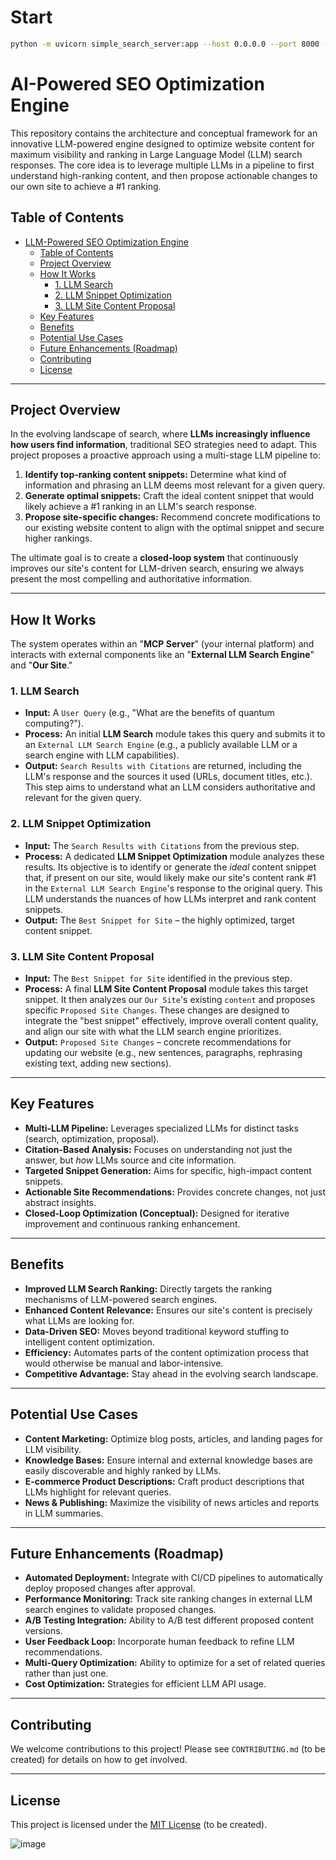 # Start
```bash
python -m uvicorn simple_search_server:app --host 0.0.0.0 --port 8000 --reload
```
# AI-Powered SEO Optimization Engine

This repository contains the architecture and conceptual framework for an innovative LLM-powered engine designed to optimize website content for maximum visibility and ranking in Large Language Model (LLM) search responses. The core idea is to leverage multiple LLMs in a pipeline to first understand high-ranking content, and then propose actionable changes to our own site to achieve a #1 ranking.

## Table of Contents

- [LLM-Powered SEO Optimization Engine](#llm-powered-seo-optimization-engine)
  - [Table of Contents](#table-of-contents)
  - [Project Overview](#project-overview)
  - [How It Works](#how-it-works)
    - [1. LLM Search](#1-llm-search)
    - [2. LLM Snippet Optimization](#2-llm-snippet-optimization)
    - [3. LLM Site Content Proposal](#3-llm-site-content-proposal)
  - [Key Features](#key-features)
  - [Benefits](#benefits)
  - [Potential Use Cases](#potential-use-cases)
  - [Future Enhancements (Roadmap)](#future-enhancements-roadmap)
  - [Contributing](#contributing)
  - [License](#license)

---

## Project Overview

In the evolving landscape of search, where **LLMs increasingly influence how users find information**, traditional SEO strategies need to adapt. This project proposes a proactive approach using a multi-stage LLM pipeline to:

1.  **Identify top-ranking content snippets:** Determine what kind of information and phrasing an LLM deems most relevant for a given query.
2.  **Generate optimal snippets:** Craft the ideal content snippet that would likely achieve a #1 ranking in an LLM's search response.
3.  **Propose site-specific changes:** Recommend concrete modifications to our existing website content to align with the optimal snippet and secure higher rankings.

The ultimate goal is to create a **closed-loop system** that continuously improves our site's content for LLM-driven search, ensuring we always present the most compelling and authoritative information.

---

## How It Works

The system operates within an "**MCP Server**" (your internal platform) and interacts with external components like an "**External LLM Search Engine**" and "**Our Site**."

### 1. LLM Search

* **Input:** A `User Query` (e.g., "What are the benefits of quantum computing?").
* **Process:** An initial **LLM Search** module takes this query and submits it to an `External LLM Search Engine` (e.g., a publicly available LLM or a search engine with LLM capabilities).
* **Output:** `Search Results with Citations` are returned, including the LLM's response and the sources it used (URLs, document titles, etc.). This step aims to understand what an LLM considers authoritative and relevant for the given query.

### 2. LLM Snippet Optimization

* **Input:** The `Search Results with Citations` from the previous step.
* **Process:** A dedicated **LLM Snippet Optimization** module analyzes these results. Its objective is to identify or generate the *ideal* content snippet that, if present on our site, would likely make our site's content rank #1 in the `External LLM Search Engine`'s response to the original query. This LLM understands the nuances of how LLMs interpret and rank content snippets.
* **Output:** The `Best Snippet for Site` – the highly optimized, target content snippet.

### 3. LLM Site Content Proposal

* **Input:** The `Best Snippet for Site` identified in the previous step.
* **Process:** A final **LLM Site Content Proposal** module takes this target snippet. It then analyzes our `Our Site`'s existing `content` and proposes specific `Proposed Site Changes`. These changes are designed to integrate the "best snippet" effectively, improve overall content quality, and align our site with what the LLM search engine prioritizes.
* **Output:** `Proposed Site Changes` – concrete recommendations for updating our website (e.g., new sentences, paragraphs, rephrasing existing text, adding new sections).

---

## Key Features

* **Multi-LLM Pipeline:** Leverages specialized LLMs for distinct tasks (search, optimization, proposal).
* **Citation-Based Analysis:** Focuses on understanding not just the answer, but *how* LLMs source and cite information.
* **Targeted Snippet Generation:** Aims for specific, high-impact content snippets.
* **Actionable Site Recommendations:** Provides concrete changes, not just abstract insights.
* **Closed-Loop Optimization (Conceptual):** Designed for iterative improvement and continuous ranking enhancement.

---

## Benefits

* **Improved LLM Search Ranking:** Directly targets the ranking mechanisms of LLM-powered search engines.
* **Enhanced Content Relevance:** Ensures our site's content is precisely what LLMs are looking for.
* **Data-Driven SEO:** Moves beyond traditional keyword stuffing to intelligent content optimization.
* **Efficiency:** Automates parts of the content optimization process that would otherwise be manual and labor-intensive.
* **Competitive Advantage:** Stay ahead in the evolving search landscape.

---

## Potential Use Cases

* **Content Marketing:** Optimize blog posts, articles, and landing pages for LLM visibility.
* **Knowledge Bases:** Ensure internal and external knowledge bases are easily discoverable and highly ranked by LLMs.
* **E-commerce Product Descriptions:** Craft product descriptions that LLMs highlight for relevant queries.
* **News & Publishing:** Maximize the visibility of news articles and reports in LLM summaries.

---

## Future Enhancements (Roadmap)

* **Automated Deployment:** Integrate with CI/CD pipelines to automatically deploy proposed changes after approval.
* **Performance Monitoring:** Track site ranking changes in external LLM search engines to validate proposed changes.
* **A/B Testing Integration:** Ability to A/B test different proposed content versions.
* **User Feedback Loop:** Incorporate human feedback to refine LLM recommendations.
* **Multi-Query Optimization:** Ability to optimize for a set of related queries rather than just one.
* **Cost Optimization:** Strategies for efficient LLM API usage.

---

## Contributing

We welcome contributions to this project! Please see `CONTRIBUTING.md` (to be created) for details on how to get involved.

---

## License

This project is licensed under the [MIT License](LICENSE) (to be created).

![image](https://github.com/user-attachments/assets/a6b94e34-1f43-451c-bf14-6ab85613292d)
